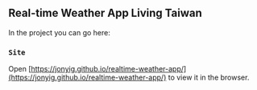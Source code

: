 
## Real-time Weather App Living Taiwan 

In the project  you can go here:

### `Site`

Open [https://jonyig.github.io/realtime-weather-app/](https://jonyig.github.io/realtime-weather-app/) to view it in the browser.

